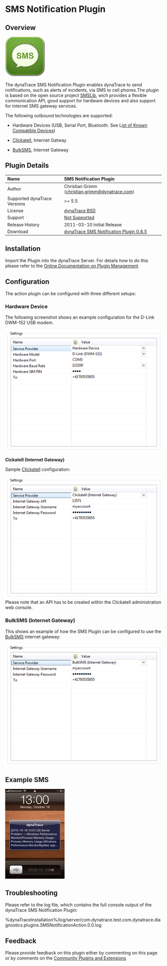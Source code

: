 # SMS Notification Plugin

## Overview

![images_community/download/attachments/45777033/icon.png](images_community/download/attachments/45777033/icon.png)

The dynaTrace SMS Notification Plugin enables dynaTrace to send notifications, such as alerts of incidents, via SMS to cell phones.The plugin is based on the open source project
[SMSLib](http://smslib.org/), wich provides a flexible communication API, good support for hardware devices and also support for internet SMS gateway services.

The following outbound technologies are supported:

  * Hardware Devices (USB, Serial Port, Bluetooth. See L[ist of Known Compatible Devices](http://smslib.org/doc/compatibility/)) 

  * [Clickatell](http://www.clickatell.com), Internet Gatway 

  * [BulkSMS](http://www.bulksms.com), Internet Gateway 

## Plugin Details

| Name | SMS Notification Plugin
| :--- | :---
| Author | Christian Grimm (christian.grimm@dynatrace.com)
| Supported dynaTrace Versions | >= 5.5
| License | [dynaTrace BSD](dynaTraceBSD.txt)
| Support | [Not Supported](https://community.compuwareapm.com/community/display/DL/Support+Levels)
| Release History | 2011-03-10 Initial Release
| Download | [dynaTrace SMS Notification Plugin 0.8.5](com.dynatrace.diagnostics.plugins.SMSNotification_0.8.5.jar)

## Installation

Import the Plugin into the dynaTrace Server. For details how to do this please refer to the [Online Documentation on Plugin Management](https://community.compuwareapm.com/community/display/DOCDT35/Plugin+Management).

## Configuration

The action plugin can be configured with three different setups:

### Hardware Device

The following screenshot shows an example configuration for the D-Link DWM-152 USB modem.

![images_community/download/attachments/45777033/hardwaresettings.png](images_community/download/attachments/45777033/hardwaresettings.png)

**Cickatell (Internet Gateway)**

Sample [Clickatell](http://www.clickatell.com) configuration:

![images_community/download/attachments/45777033/clickatellsettings.png](images_community/download/attachments/45777033/clickatellsettings.png)  
Please note that an API has to be created within the Clickatell administration web console.

### BulkSMS (Internet Gateway)

This shows an example of how the SMS Plugin can be configured to use the [BulkSMS](http://www.bulksms.com) internet gateway:

![images_community/download/attachments/45777033/bulksmssettings.png](images_community/download/attachments/45777033/bulksmssettings.png)

## Example SMS

![images_community/download/attachments/45777033/examplesms.png](images_community/download/attachments/45777033/examplesms.png)

## Troubleshooting

Please refer to the log file, which contains the full console output of the dynaTrace SMS Notification Plugin:

%dynaTraceInstallation%/log/server/com.dynatrace.test.com.dynatrace.diagnostics.plugins.SMSNotificationAction.0.0.log

## Feedback

Please provide feedback on this plugin either by commenting on this page or by comments on the [Community Plugins and Extensions](https://community.compuwareapm.com/community/display/DTFORUM/Community+Plugins+and+Extensions)

